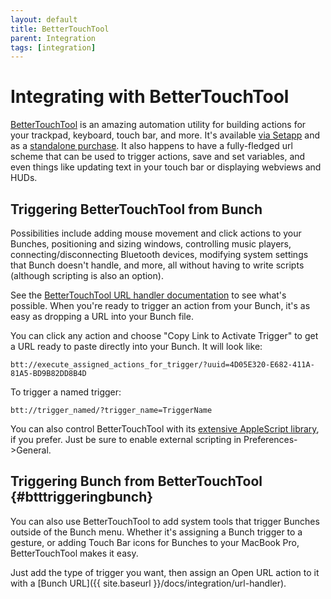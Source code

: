 ```yaml
---
layout: default
title: BetterTouchTool
parent: Integration
tags: [integration]
---
```

# Integrating with BetterTouchTool

[btturl]: https://docs.folivora.ai/docs/1103_custom_url_scheme.html
[bttas]: https://docs.folivora.ai/docs/1102_apple_script.html
[btt]: https://folivora.ai/

[BetterTouchTool][btt] is an amazing automation utility for building actions for your trackpad, keyboard, touch bar, and more. It's available [via Setapp](https://go.setapp.com/stp44) and as a [standalone purchase](https://folivora.ai/buy). It also happens to have a fully-fledged url scheme that can be used to trigger actions, save and set variables, and even things like updating text in your touch bar or displaying webviews and HUDs.

## Triggering BetterTouchTool from Bunch

Possibilities include adding mouse movement and click actions to your Bunches, positioning and sizing windows, controlling music players, connecting/disconnecting Bluetooth devices, modifying system settings that Bunch doesn't handle, and more, all without having to write scripts (although scripting is also an option).

See the [BetterTouchTool URL handler documentation][btturl] to see what's possible. When you're ready to trigger an action from your Bunch, it's as easy as dropping a URL into your Bunch file.

You can click any action and choose "Copy Link to Activate Trigger" to get a URL ready to paste directly into your Bunch. It will look like:

    btt://execute_assigned_actions_for_trigger/?uuid=4D05E320-E682-411A-81A5-BD9B82DD8B4D

To trigger a named trigger:

    btt://trigger_named/?trigger_name=TriggerName

You can also control BetterTouchTool with its [extensive AppleScript library][bttas], if you prefer. Just be sure to enable external scripting in Preferences->General.

## Triggering Bunch from BetterTouchTool {#btttriggeringbunch}

You can also use BetterTouchTool to add system tools that trigger Bunches outside of the Bunch menu. Whether it's assigning a Bunch trigger to a gesture, or adding Touch Bar icons for Bunches to your MacBook Pro, BetterTouchTool makes it easy.

Just add the type of trigger you want, then assign an Open URL action to it with a [Bunch URL]({{ site.baseurl }}/docs/integration/url-handler).
